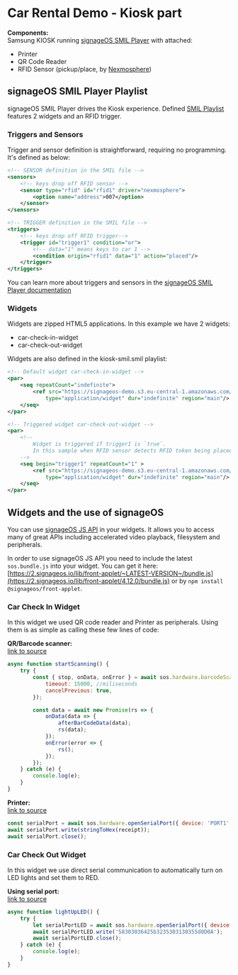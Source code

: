 # Car Rental Demo - Kiosk part

**Components:**  
Samsung KIOSK running [signageOS SMIL Player](https://github.com/signageos/smil-player) with attached:

- Printer
- QR Code Reader
- RFID Sensor (pickup/place, by [Nexmosphere](http://nexmosphere.com/))


## signageOS SMIL Player Playlist

signageOS SMIL Player drives the Kiosk experience. Defined [SMIL Playlist](kiosk-smil.smil) features 2 widgets and an RFID trigger.

### Triggers and Sensors

Trigger and sensor definition is straightforward, requiring no programming. It's defined as below:

``` xml
<!-- SENSOR definition in the SMIL file -->
<sensors>
    <!-- keys drop off RFID sensor -->
    <sensor type="rfid" id="rfid1" driver="nexmosphere">
        <option name="address">007</option>
    </sensor>
</sensors>

<!-- TRIGGER definition in the SMIL file -->
<triggers>
    <!-- keys drop off RFID trigger-->
    <trigger id="trigger1" condition="or">
        <!-- data="1" means keys to car 1 -->
        <condition origin="rfid1" data="1" action="placed"/>
    </trigger>
</triggers>
```

You can learn more about triggers and sensors in the [signageOS SMIL Player documentation](https://docs.signageos.io/category/smil-guides/smil-guides/smil-docs-guides)

### Widgets

Widgets are zipped HTML5 applications. In this example we have 2 widgets:

- car-check-in-widget
- car-check-out-widget

Widgets are also defined in the kiosk-smil.smil playlist:

``` xml
<!-- Default widget car-check-in-widget -->
<par>
    <seq repeatCount="indefinite">
        <ref src="https://signageos-demo.s3.eu-central-1.amazonaws.com/smil/demo/car-rental-sensors/kiosk/car-check-in-widget.zip" 
            type="application/widget" dur="indefinite" region="main"/>
    </seq>
</par>

<!-- Triggered widget car-check-out-widget -->
<par>
    <!-- 
        Widget is triggered if trigger1 is `true`.
        In this sample when RFID sensor detects RFID token being placed on the RFID antenna.
    -->
    <seq begin="trigger1" repeatCount="1" >
        <ref src="https://signageos-demo.s3.eu-central-1.amazonaws.com/smil/demo/car-rental-sensors/kiosk/car-check-out-widget.zip" 
            type="application/widget" dur="indefinite" region="main"/>
    </seq>
</par>
```

## Widgets and the use of signageOS

You can use [signageOS JS API](https://docs.signageos.io/api/js/content/latest/js-api-introduction) in your widgets. It allows you to access many of great APIs including accelerated video playback, filesystem and peripherals.

In order to use signageOS JS API you need to include the latest `sos.bundle.js` into your widget. You can get it here: [https://2.signageos.io/lib/front-applet/~LATEST-VERSION~/bundle.js](https://2.signageos.io/lib/front-applet/4.12.0/bundle.js) or by `npm install @signageos/front-applet`.

### Car Check In Widget

In this widget we used QR code reader and Printer as peripherals. Using them is as simple as calling these few lines of code:

**QR/Barcode scanner:**  
[link to source](car-check-in-widget/src/barcodeScanner.js)

``` js
async function startScanning() {
    try {
        const { stop, onData, onError } = await sos.hardware.barcodeScanner.start({
            timeout: 15000, //miliseconds
            cancelPrevious: true,
        });

        const data = await new Promise(rs => {
            onData(data => {
                afterBarCodeData(data);
                rs(data);
            });
            onError(error => {
                rs();
            });
        });
    } catch (e) {
        console.log(e);
    }
}
```

**Printer:**  
[link to source](car-check-in-widget/src/printer.js)

``` js
const serialPort = await sos.hardware.openSerialPort({ device: 'PORT1', baudRate: 9600 });
await serialPort.write(stringToHex(receipt));
await serialPort.close();
```

### Car Check Out Widget

In this widget we use direct serial communication to automatically turn on LED lights and set them to RED.

**Using serial port:**  
[link to source](car-check-out-widget/src/ledlights.js)

``` js
async function lightUpLED() {
	try {
		let serialPortLED = await sos.hardware.openSerialPort({ device: 'PORT2', baudRate: 115200 });
		await serialPortLED.write('58303036425b3235303130355d0D0A');
		await serialPortLED.close();
	} catch (e) {
		console.log(e);
	}
}
```